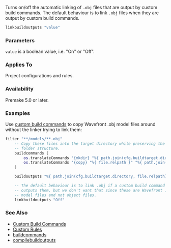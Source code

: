 Turns on/off the automatic linking of `.obj` files that are output by custom build commands. The default behaviour is to link `.obj` files when they are output by custom build commands.

```lua
linkbuildoutputs "value"
```

### Parameters ###

`value` is a boolean value, i.e. "On" or "Off".


### Applies To ###

Project configurations and rules.


### Availability ###

Premake 5.0 or later.


### Examples ###

Use [custom build commands](Custom-Build-Commands.md) to copy Wavefront .obj model files around without the linker trying to link them:

```lua
filter "**/models/**.obj"
	-- Copy these files into the target directory while preserving the
	-- folder structure.
	buildcommands {
		os.translateCommands '{mkdir} "%{ path.join(cfg.buildtarget.directory, path.getdirectory(file.relpath)) }"',
		os.translateCommands '{copy} "%{ file.relpath }" "%{ path.join(cfg.buildtarget.directory, path.getdirectory(file.relpath)) }"'
	}

	buildoutputs "%{ path.join(cfg.buildtarget.directory, file.relpath) }"

	-- The default behaviour is to link .obj if a custom build command
	-- outputs them, but we don't want that since these are Wavefront .obj
	-- model files and not object files.
	linkbuildoutputs "Off"
```


### See Also ###

* [Custom Build Commands](Custom-Build-Commands.md)
* [Custom Rules](Custom-Rules.md)
* [buildcommands](buildcommands.md)
* [compilebuildoutputs](compilebuildoutputs.md)
